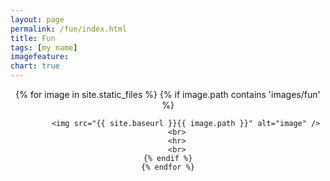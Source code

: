 ```yaml
---
layout: page
permalink: /fun/index.html
title: Fun
tags: [my name]
imagefeature: 
chart: true
---
```


<style>
hr { 
    display: block;
    margin-top: 50px;
    margin-bottom: 50px;
    margin-left: auto;
    margin-right: auto;
    border-style: inset;
    border-width: 3px;
}
</style>

<center>
    {% for image in site.static_files %}
	{% if image.path contains 'images/fun' %}

            <img src="{{ site.baseurl }}{{ image.path }}" alt="image" />
		<br>
		<hr>
		<br>
	{% endif %}
    {% endfor %}
</center>

